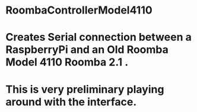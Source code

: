 # RoombaControllerModel4110
# Creates Serial connection between a RaspberryPi and an Old Roomba Model 4110 Roomba 2.1 . 
# This is very preliminary playing around with the interface.
